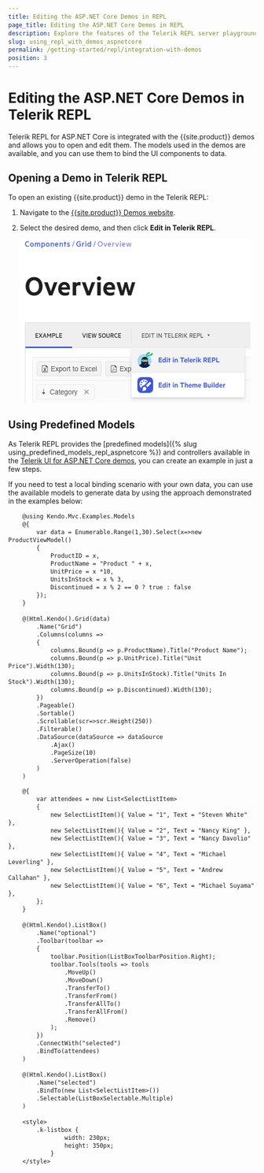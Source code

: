 ```yaml
---
title: Editing the ASP.NET Core Demos in REPL
page_title: Editing the ASP.NET Core Demos in REPL
description: Explore the features of the Telerik REPL server playground tool and the integration with the UI for ASP.NET Core demos.
slug: using_repl_with_demos_aspnetcore
permalink: /getting-started/repl/integration-with-demos
position: 3
---
```


# Editing the ASP.NET Core Demos in Telerik REPL

Telerik REPL for ASP.NET Core is integrated with the {{site.product}} demos and allows you to open and edit them. The models used in the demos are available, and you can use them to bind the UI components to data.

## Opening a Demo in Telerik REPL

To open an existing {{site.product}} demo in the Telerik REPL:

1. Navigate to the [{{site.product}} Demos website](https://demos.telerik.com/aspnet-core/).
1. Select the desired demo, and then click **Edit in Telerik REPL**.

   ![Run Demo](../../getting-started-core/repl/images/repl-run-demo.png)

## Using Predefined Models

As Telerik REPL provides the [predefined models]({% slug using_predefined_models_repl_aspnetcore %}) and controllers available in the [Telerik UI for ASP.NET Core demos](https://demos.telerik.com/aspnet-core/), you can create an example in just a few steps.

If you need to test a local binding scenario with your own data, you can use the available models to generate data by using the approach demonstrated in the examples below:

```Grid
    @using Kendo.Mvc.Examples.Models
    @{
        var data = Enumerable.Range(1,30).Select(x=>new ProductViewModel()
        {
            ProductID = x,
            ProductName = "Product " + x,
            UnitPrice = x *10,
            UnitsInStock = x % 3,
            Discontinued = x % 2 == 0 ? true : false
        });
    }

    @(Html.Kendo().Grid(data)
        .Name("Grid")
        .Columns(columns =>
        {
            columns.Bound(p => p.ProductName).Title("Product Name");
            columns.Bound(p => p.UnitPrice).Title("Unit Price").Width(130);
            columns.Bound(p => p.UnitsInStock).Title("Units In Stock").Width(130);
            columns.Bound(p => p.Discontinued).Width(130);
        })
        .Pageable()
        .Sortable()
        .Scrollable(scr=>scr.Height(250)) 
        .Filterable()    
        .DataSource(dataSource => dataSource        
            .Ajax()
            .PageSize(10)
            .ServerOperation(false)        
        )
    )
```
```ListBox
    @{
        var attendees = new List<SelectListItem>
        {
            new SelectListItem(){ Value = "1", Text = "Steven White" },
            new SelectListItem(){ Value = "2", Text = "Nancy King" },
            new SelectListItem(){ Value = "3", Text = "Nancy Davolio" },
            new SelectListItem(){ Value = "4", Text = "Michael Leverling" },
            new SelectListItem(){ Value = "5", Text = "Andrew Callahan" },
            new SelectListItem(){ Value = "6", Text = "Michael Suyama" },
        };
    }

    @(Html.Kendo().ListBox()
        .Name("optional")
        .Toolbar(toolbar =>
        {
            toolbar.Position(ListBoxToolbarPosition.Right);
            toolbar.Tools(tools => tools
                .MoveUp()
                .MoveDown()
                .TransferTo()
                .TransferFrom()
                .TransferAllTo()
                .TransferAllFrom()
                .Remove()
            );
        })
        .ConnectWith("selected")
        .BindTo(attendees)
    )

    @(Html.Kendo().ListBox()
        .Name("selected")
        .BindTo(new List<SelectListItem>())
        .Selectable(ListBoxSelectable.Multiple)
    )

    <style>
        .k-listbox {
                width: 230px;
                height: 350px;
            }
    </style>
```
